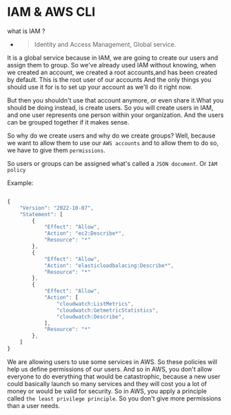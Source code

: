 # IAM & AWS CLI

what is IAM ?

- > Identity and Access Management, Global service.

It is a global service because in IAM, we are going to create our users and assign them to group. So we've already used IAM without knowing, when we created an account, we created a root accounts,and has been created by default. This is the root user of our accounts And the only things you should use it for is to set up your account as we'll do it right now.

But then you shouldn't use that account anymore, or even share it.What you should be doing instead, is create users. So you will create users in IAM, and one user represents one person within your organization. And the users can be grouped together if it makes sense.

So why do we create users and why do we create groups? Well, because we want to allow them to use our `AWS accounts` and to allow them to do so, we have to give them `permissions`.

So users or groups can be assigned what's called a `JSON document`. Or `IAM policy`

Example:

```ts

{
    "Version": "2022-10-07",
    "Statement": [
        {
            "Effect": "Allow",
            "Action": "ec2:Describe*",
            "Resource": "*"
        },
        {
            "Effect": "Allow",
            "Action": "elasticloadbalacing:Describe*",
            "Resource": "*"
        },
        {
            "Effect": "Allow",
            "Action": [
                "cloudwatch:ListMetrics",
                "cloudwatch:GetmetricStatistics",
                "cloudwatch:Describe",
            ],
            "Resource": "*"
        },
    ]
}
```

We are allowing users to use some services in AWS.
So these policies will help us define permissions of our users.
And so in AWS, you don't allow everyone to do everything that would be catastrophic, because a new user could basically launch so many services and they will cost you a lot of money or would be valid for security. So in AWS, you apply a principle called `the least privilege principle`. So you don't give more permissions than a user needs.
